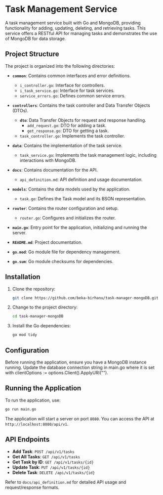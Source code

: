 # Task Management Service

A task management service built with Go and MongoDB, providing functionality for adding, updating, deleting, and retrieving tasks. This service offers a RESTful API for managing tasks and demonstrates the use of MongoDB for data storage.

## Project Structure

The project is organized into the following directories:

- **`common`**: Contains common interfaces and error definitions.

  - `i_controller.go`: Interface for controllers.
  - `i_task_service.go`: Interface for task services.
  - `service_errors.go`: Defines common service errors.

- **`controllers`**: Contains the task controller and Data Transfer Objects (DTOs).

  - **`dto`**: Data Transfer Objects for request and response handling.
    - `add_request.go`: DTO for adding a task.
    - `get_response.go`: DTO for getting a task.
  - `task_controller.go`: Implements the task controller.

- **`data`**: Contains the implementation of the task service.

  - `task_service.go`: Implements the task management logic, including interactions with MongoDB.

- **`docs`**: Contains documentation for the API.

  - `api_definition.md`: API definition and usage documentation.

- **`models`**: Contains the data models used by the application.

  - `task.go`: Defines the Task model and its BSON representation.

- **`router`**: Contains the router configuration and setup.

  - `router.go`: Configures and initializes the router.

- **`main.go`**: Entry point for the application, initializing and running the server.

- **`README.md`**: Project documentation.

- **`go.mod`**: Go module file for dependency management.

- **`go.sum`**: Go module checksums for dependencies.

## Installation

1. Clone the repository:

   ```bash
   git clone https://github.com/beka-birhanu/task-manager-mongoDB.git
   ```

2. Change to the project directory:

   ```bash
   cd task-manager-mongoDB
   ```

3. Install the Go dependencies:
   ```bash
   go mod tidy
   ```

## Configuration

Before running the application, ensure you have a MongoDB instance running. Update the database connection string in main.go where it is set with clientOptions := options.Client().ApplyURI("<your-mongodb-connection-string>").

## Running the Application

To run the application, use:

```bash
go run main.go
```

The application will start a server on port `8080`. You can access the API at `http://localhost:8080/api/v1`.

## API Endpoints

- **Add Task**: `POST /api/v1/tasks`
- **Get All Tasks**: `GET /api/v1/tasks`
- **Get Task by ID**: `GET /api/v1/tasks/{id}`
- **Update Task**: `PUT /api/v1/tasks/{id}`
- **Delete Task**: `DELETE /api/v1/tasks/{id}`

Refer to `docs/api_definition.md` for detailed API usage and request/response formats.
